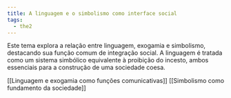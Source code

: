 ```yaml
---
title: A linguagem e o simbolismo como interface social
tags:
  - the2
---
```

Este tema explora a relação entre linguagem, exogamia e simbolismo, destacando sua função comum de integração social. A linguagem é tratada como um sistema simbólico equivalente à proibição do incesto, ambos essenciais para a construção de uma sociedade coesa.

[[Linguagem e exogamia como funções comunicativas]]
[[Simbolismo como fundamento da sociedade]]